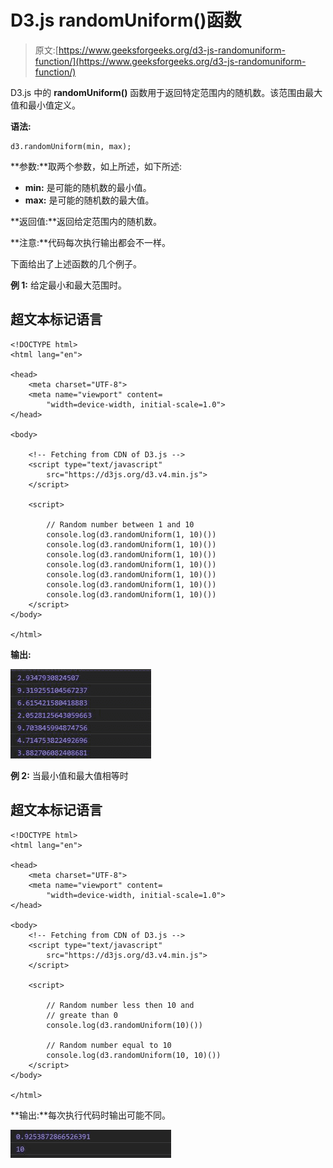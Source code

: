 # D3.js randomUniform()函数

> 原文:[https://www.geeksforgeeks.org/d3-js-randomuniform-function/](https://www.geeksforgeeks.org/d3-js-randomuniform-function/)

D3.js 中的 **randomUniform()** 函数用于返回特定范围内的随机数。该范围由最大值和最小值定义。

**语法:**

```
d3.randomUniform(min, max);

```

**参数:**取两个参数，如上所述，如下所述:

*   **min:** 是可能的随机数的最小值。
*   **max:** 是可能的随机数的最大值。

**返回值:**返回给定范围内的随机数。

**注意:**代码每次执行输出都会不一样。

下面给出了上述函数的几个例子。

**例 1:** 给定最小和最大范围时。

## 超文本标记语言

```
<!DOCTYPE html>
<html lang="en">

<head>
    <meta charset="UTF-8">
    <meta name="viewport" content=
        "width=device-width, initial-scale=1.0">
</head>

<body>

    <!-- Fetching from CDN of D3.js -->
    <script type="text/javascript" 
        src="https://d3js.org/d3.v4.min.js">
    </script>

    <script>

        // Random number between 1 and 10
        console.log(d3.randomUniform(1, 10)())
        console.log(d3.randomUniform(1, 10)())
        console.log(d3.randomUniform(1, 10)())
        console.log(d3.randomUniform(1, 10)())
        console.log(d3.randomUniform(1, 10)())
        console.log(d3.randomUniform(1, 10)())
        console.log(d3.randomUniform(1, 10)())
    </script>
</body>

</html>
```

**输出:**

![](img/dfaeb5feb18742d2ec76f2b654e33290.png)

**例 2:** 当最小值和最大值相等时

## 超文本标记语言

```
<!DOCTYPE html>
<html lang="en">

<head>
    <meta charset="UTF-8">
    <meta name="viewport" content=
        "width=device-width, initial-scale=1.0">
</head>

<body>
    <!-- Fetching from CDN of D3.js -->
    <script type="text/javascript" 
        src="https://d3js.org/d3.v4.min.js">
    </script>

    <script>

        // Random number less then 10 and
        // greate than 0
        console.log(d3.randomUniform(10)())

        // Random number equal to 10
        console.log(d3.randomUniform(10, 10)())
    </script>
</body>

</html>
```

**输出:**每次执行代码时输出可能不同。

![](img/d64a22ec008cf8a8871d328b91deb8d9.png)
